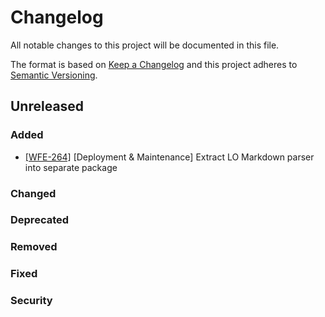 # Changelog

All notable changes to this project will be documented in this file.

The format is based on [Keep a Changelog](http://keepachangelog.com/en/1.0.0/)
and this project adheres to [Semantic Versioning](http://semver.org/spec/v2.0.0.html).

## Unreleased

### Added

- [[WFE-264]](https://labforward.atlassian.net/browse/WFE-264) [Deployment & Maintenance] Extract LO Markdown parser into separate package

### Changed

### Deprecated

### Removed

### Fixed

### Security
